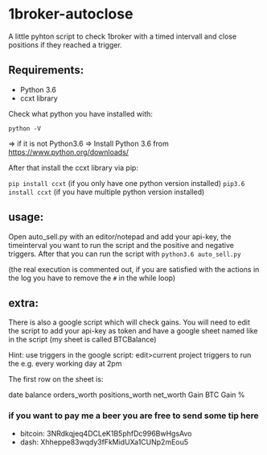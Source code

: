 # 1broker-autoclose

A little pyhton script to check 1broker with a timed intervall and close positions if they reached a trigger.

## Requirements:
* Python 3.6
* ccxt library

Check what python you have installed with: 

`python -V`

=> if it is not Python3.6 => Install Python 3.6 from https://www.python.org/downloads/

After that install the ccxt library via pip:

`pip install ccxt` (if you only have one python version installed)
`pip3.6 install ccxt` (if you have multiple python version installed)

## usage:
Open auto_sell.py with an editor/notepad and add your api-key, the timeinterval you want to run the script and the positive and negative triggers. After that you can run the script with
`python3.6 auto_sell.py`

(the real execution is commented out, if you are satisfied with the actions in the log you have to remove the `#` in the while loop)




## extra:
There is also a google script which will check gains.
You will need to edit the script to add your api-key as token and have a google sheet named like in the script (my sheet is called BTCBalance)

Hint: use triggers in the google script: edit>current project triggers to run the e.g. every working day at 2pm

The first row on the sheet is:

date 	balance 	orders_worth 	positions_worth 	net_worth	Gain BTC	Gain %



### if you want to pay me a beer you are free to send some tip here
* bitcoin: 3NRdkqjeq4DCLeK1B5phfDc996BwHgsAvo
* dash: Xhheppe83wqdy3fFkMidUXa1CUNp2mEou5


